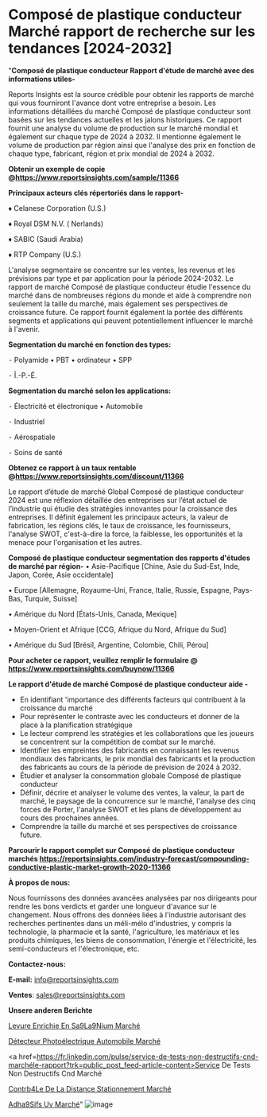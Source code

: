 # Composé de plastique conducteur Marché rapport de recherche sur les tendances [2024-2032]

"<strong>Composé de plastique conducteur Rapport d'étude de marché avec des informations utiles-</strong>

Reports Insights est la source crédible pour obtenir les rapports de marché qui vous fourniront l'avance dont votre entreprise a besoin. Les informations détaillées du marché Composé de plastique conducteur sont basées sur les tendances actuelles et les jalons historiques. Ce rapport fournit une analyse du volume de production sur le marché mondial et également sur chaque type de 2024 à 2032. Il mentionne également le volume de production par région ainsi que l'analyse des prix en fonction de chaque type, fabricant, région et prix mondial de 2024 à 2032.

<strong><b>Obtenir un exemple de copie @</b></strong><a href=https://www.reportsinsights.com/sample/11366><strong><b>https://www.reportsinsights.com/sample/11366</b></strong></a>

<b>Principaux acteurs clés répertoriés dans le rapport-</b>

<b> </b>♦ Celanese Corporation (U.S.)

♦ Royal DSM N.V. ( Nerlands)

♦ SABIC (Saudi Arabia)

♦ RTP Company (U.S.)

L'analyse segmentaire se concentre sur les ventes, les revenus et les prévisions par type et par application pour la période 2024-2032. Le rapport de marché Composé de plastique conducteur étudie l'essence du marché dans de nombreuses régions du monde et aide à comprendre non seulement la taille du marché, mais également ses perspectives de croissance future. Ce rapport fournit également la portée des différents segments et applications qui peuvent potentiellement influencer le marché à l'avenir.

<strong>Segmentation du marché en fonction des types:</strong>


⁃ Polyamide
• PBT
• ordinateur
• SPP

⁃ Î.-P.-É.

<strong>Segmentation du marché selon les applications:</strong>


⁃ Électricité et électronique
• Automobile

⁃ Industriel

⁃ Aérospatiale

⁃ Soins de santé

<strong><b>Obtenez ce rapport à un taux rentable @</b></strong><a href=https://www.reportsinsights.com/discount/11366><strong><b>https://www.reportsinsights.com/discount/11366</b></strong></a>

Le rapport d’étude de marché Global Composé de plastique conducteur 2024 est une réflexion détaillée des entreprises sur l’état actuel de l’industrie qui étudie des stratégies innovantes pour la croissance des entreprises. Il définit également les principaux acteurs, la valeur de fabrication, les régions clés, le taux de croissance, les fournisseurs, l'analyse SWOT, c'est-à-dire la force, la faiblesse, les opportunités et la menace pour l'organisation et les autres.

<strong>Composé de plastique conducteur segmentation des rapports d'études de marché par région-</strong>
• Asie-Pacifique [Chine, Asie du Sud-Est, Inde, Japon, Corée, Asie occidentale]

• Europe [Allemagne, Royaume-Uni, France, Italie, Russie, Espagne, Pays-Bas, Turquie, Suisse]

• Amérique du Nord [États-Unis, Canada, Mexique]

• Moyen-Orient et Afrique [CCG, Afrique du Nord, Afrique du Sud]

• Amérique du Sud [Brésil, Argentine, Colombie, Chili, Pérou]

<strong>Pour acheter ce rapport, veuillez remplir le formulaire @   <a href=https://www.reportsinsights.com/buynow/11366>https://www.reportsinsights.com/buynow/11366</a></strong>

<strong>Le rapport d'étude de marché Composé de plastique conducteur aide -</strong>
<ul>
  <li>En identifiant 'importance des différents facteurs qui contribuent à la croissance du marché</li>
  <li>Pour représenter le contraste avec les conducteurs et donner de la place à la planification stratégique</li>
  <li>Le lecteur comprend les stratégies et les collaborations que les joueurs se concentrent sur la compétition de combat sur le marché.</li>
  <li>Identifier les empreintes des fabricants en connaissant les revenus mondiaux des fabricants, le prix mondial des fabricants et la production des fabricants au cours de la période de prévision de 2024 à 2032.</li>
  <li>Étudier et analyser la consommation globale Composé de plastique conducteur</li>
  <li>Définir, décrire et analyser le volume des ventes, la valeur, la part de marché, le paysage de la concurrence sur le marché, l'analyse des cinq forces de Porter, l'analyse SWOT et les plans de développement au cours des prochaines années.</li>
  <li>Comprendre la taille du marché et ses perspectives de croissance future.</li>
</ul>

<strong>Parcourir le rapport complet sur Composé de plastique conducteur marchés <a href=https://reportsinsights.com/industry-forecast/compounding-conductive-plastic-market-growth-2020-11366>https://reportsinsights.com/industry-forecast/compounding-conductive-plastic-market-growth-2020-11366</a></strong>

<strong>À propos de nous:</strong>

Nous fournissons des données avancées analysées par nos dirigeants pour rendre les bons verdicts et garder une longueur d'avance sur le changement. Nous offrons des données liées à l'industrie autorisant des recherches pertinentes dans un méli-mélo d'industries, y compris la technologie, la pharmacie et la santé, l'agriculture, les matériaux et les produits chimiques, les biens de consommation, l'énergie et l'électricité, les semi-conducteurs et l'électronique, etc.

<strong>Contactez-nous:</strong>

<strong>E-mail:</strong> <a href=mailto:info@reportsinsights.com>info@reportsinsights.com</a>

<strong>Ventes</strong>: <a href=mailto:sales@reportsinsights.com>sales@reportsinsights.com</a>

<strong>Unsere anderen Berichte</strong>

<a href=https://www.linkedin.com/pulse/levure-enrichie-en-s%C3%A9l%C3%A9nium-march%C3%A9-2024-dykxe/>Levure Enrichie En Sa9La9Nium Marché</a>

<a href=https://www.linkedin.com/pulse/détecteur-photoélectrique-automobile-marché-couverture-tg78c/>Détecteur Photoélectrique Automobile Marché</a>

<a href=https://fr.linkedin.com/pulse/service-de-tests-non-destructifs-cnd-marchéle-rapport?trk=public_post_feed-article-content>Service De Tests Non Destructifs Cnd Marché</a>

<a href=https://www.linkedin.com/pulse/contr%C3%B4le-de-la-distance-stationnement-march%C3%A9-jkpdf/>Contrb4Le De La Distance Stationnement Marché</a>

<a href=https://www.linkedin.com/pulse/adh%C3%A9sifs-uv-march%C3%A9-analyse-des-parts-et-pr%C3%A9visions-vtk6c/>Adha9Sifs Uv Marché</a>"
![image](https://github.com/daminid12/RImarket/assets/158430485/9bc370f1-7e6a-4ef7-8bcb-d7fd3612aea6)
